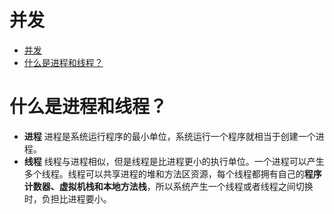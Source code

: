   
# 并发
  
  
* [并发](#并发 )
* [什么是进程和线程？](#什么是进程和线程 )
  
# 什么是进程和线程？
  
* **进程**
    进程是系统运行程序的最小单位，系统运行一个程序就相当于创建一个进程。
* **线程**
  线程与进程相似，但是线程是比进程更小的执行单位。一个进程可以产生多个线程。线程可以共享进程的堆和方法区资源，每个线程都拥有自己的**程序计数器、虚拟机栈和本地方法栈**，所以系统产生一个线程或者线程之间切换时，负担比进程要小。